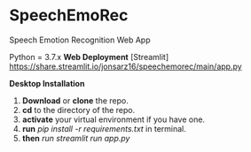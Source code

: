 # SpeechEmoRec
Speech Emotion Recognition Web App

Python = 3.7.x
**Web Deployment** [Streamlit]
https://share.streamlit.io/jonsarz16/speechemorec/main/app.py

**Desktop Installation**
1. **Download** or **clone** the repo.
2. **cd** to the directory of the repo.
3. **activate** your virtual environment if you have one. 
4. **run** _pip install -r requirements.txt_ in terminal.
5. **then** _run streamlit run app.py_
